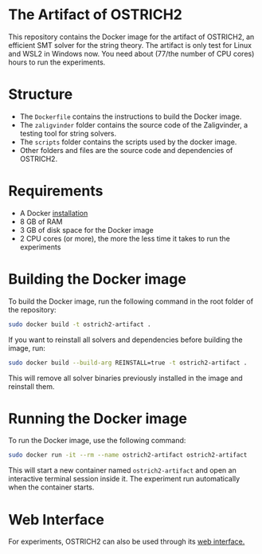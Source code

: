 # The Artifact of OSTRICH2
This repository contains the Docker image for the artifact of OSTRICH2, an efficient SMT solver for the string theory.
The artifact is only test for Linux and WSL2 in Windows now. You need about (77/the number of CPU cores) hours to run the experiments.   

# Structure
- The `Dockerfile` contains the instructions to build the Docker image.
- The `zaligvinder` folder contains the source code of the Zaligvinder, a testing tool for string solvers.
- The `scripts` folder contains the scripts used by the docker image.
- Other folders and files are the source code and dependencies of OSTRICH2.

# Requirements
- A Docker [installation](https://docs.docker.com/engine/install/)
- 8 GB of RAM
- 3 GB of disk space for the Docker image
- 2 CPU cores (or more), the more the less time it takes to run the experiments


# Building the Docker image
To build the Docker image, run the following command in the root folder of the repository:

```bash
sudo docker build -t ostrich2-artifact .
```

If you want to reinstall all solvers and dependencies before building the image, run:

```bash
sudo docker build --build-arg REINSTALL=true -t ostrich2-artifact .
```
This will remove all solver binaries previously installed in the image and reinstall them.

# Running the Docker image
To run the Docker image, use the following command:

```bash
sudo docker run -it --rm --name ostrich2-artifact ostrich2-artifact
```
This will start a new container named `ostrich2-artifact` and open an interactive terminal session inside it. The experiment run automatically when the container starts.


# Web Interface

For experiments, OSTRICH2 can also be used through its [web interface.](https://eldarica.org/ostrich/)
